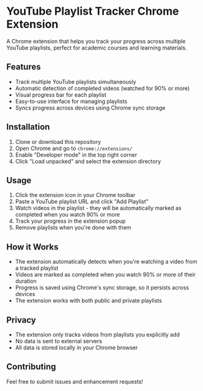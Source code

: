 # YouTube Playlist Tracker Chrome Extension

A Chrome extension that helps you track your progress across multiple YouTube playlists, perfect for academic courses and learning materials.

## Features

- Track multiple YouTube playlists simultaneously
- Automatic detection of completed videos (watched for 90% or more)
- Visual progress bar for each playlist
- Easy-to-use interface for managing playlists
- Syncs progress across devices using Chrome sync storage

## Installation

1. Clone or download this repository
2. Open Chrome and go to `chrome://extensions/`
3. Enable "Developer mode" in the top right corner
4. Click "Load unpacked" and select the extension directory

## Usage

1. Click the extension icon in your Chrome toolbar
2. Paste a YouTube playlist URL and click "Add Playlist"
3. Watch videos in the playlist - they will be automatically marked as completed when you watch 90% or more
4. Track your progress in the extension popup
5. Remove playlists when you're done with them

## How it Works

- The extension automatically detects when you're watching a video from a tracked playlist
- Videos are marked as completed when you watch 90% or more of their duration
- Progress is saved using Chrome's sync storage, so it persists across devices
- The extension works with both public and private playlists

## Privacy

- The extension only tracks videos from playlists you explicitly add
- No data is sent to external servers
- All data is stored locally in your Chrome browser

## Contributing

Feel free to submit issues and enhancement requests!